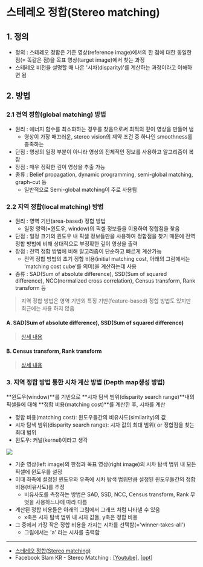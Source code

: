 # 스테레오 정합(Stereo matching)

## 1. 정의 

- 정의 : 스테레오 정합은 기준 영상(reference image)에서의 한 점에 대한 동일한 점(= 똑같은 점)을 목표 영상(target image)에서 찾는 과정
- 스테레오 비전을 설명할 때 나온 '시차(disparity)'를 계산하는 과정이라고 이해하면 됨


## 2. 방법 


### 2.1 전역 정합(global matching) 방법

- 원리 : 에너지 함수를 최소화하는 경우를 찾음으로써 최적의 깊이 영상을 만들어 냄
    - 영상이 가장 매끄러운, stereo vision의 제약 조건 중 하나인 smoothness를 충족하는
- 단점 : 영상의 일정 부분이 아니라 영상의 전체적인 정보를 사용하고 알고리즘이 복잡
- 장점 : 매우 정확한 깊이 영상을 추출 가능
- 종류 : Belief propagation, dynamic programming, semi-global matching, graph-cut 등
    - 일반적으로 Semi-global matching이 주로 사용됨




### 2.2 지역 정합(local matching) 방법 


- 원리 : 영역 기반(area-based) 정합 방법
    - 일정 영역(=윈도우, window)의 픽셀 정보들을 이용하여 정합점을 찾음
- 단점 : 일정 크기의 윈도우 내 픽셀 정보들만을 사용하여 정합점을 찾기 때문에 전역 정합 방법에 비해 상대적으로 부정확한 깊이 영상을 출력
- 장점 : 전역 정합 방법에 비해 알고리즘이 단순하고 빠르게 계산가능 
    - 전역 정합 방법의 초기 정합 비용(initial matching cost, 아래의 그림에서는 'matching cost cube'를 의미)을 계산하는데 사용
- 종류 : SAD(Sum of absolute difference), SSD(Sum of squared difference), NCC(normalized cross correlation), Census transform, Rank transform 등


> 지역 정합 방법은 영역 기반외 특징 기반(feature-based) 정합 방법도 있지만 최근에는 사용 하지 않음 

#### A. SAD(Sum of absolute difference), SSD(Sum of squared difference)



> [상세 내용](https://blog.naver.com/dldlsrb45/220879732646)

#### B. Census transform, Rank transform

> [상세 내용](https://blog.naver.com/dldlsrb45/220880488720)


### 3. 지역 정합 방법 통한 시차 계산 방법 (Depth map생성 방법) 

**윈도우(window)**를 기반으로 **시차 탐색 범위(disparity search range)**내의 픽셀들에 대해 **정합 비용(matching cost)**를 계산한 후, 시차를 계산

- 정합 비용(matching cost): 윈도우들간의 비유사도(similarity)의 값
- 시차 탐색 범위(disparity search range): 시차 값의 최대 범위( or 정합점을 찾는 최대 범위
- 윈도우: 커널(kernel)이라고 생각

![](https://i.imgur.com/JxsLFeh.png)

- 기준 영상(left image)의 한점과 목표 영상(right image)의 시차 탐색 범위 내 모든 픽셀에 윈도우를 설정
- 이때 좌측에 설정된 윈도우와 우측에 시차 탐색 범위만큼 설정된 윈도우들간의 정합 비용(비유사도)를 추정
    - 비유사도를 측정하는 방법은 SAD, SSD, NCC, Census transform, Rank 무엇을 사용하느냐에 따라 다름
- 계산된 정합 비용들은 아래의 그림에서 그래프 처럼 나타낼 수 있음 
    -  x축은 시차 탐색 범위 내 시차 값들, y축은 정합 비용 
- 그 중에서 가장 작은 정합 비용을 가지는 시차를 선택함(='winner-takes-all')
    - 그림에서는 'a' 라는 시차를 출력함

---

- [스테레오 정합(Stereo matching)](https://blog.naver.com/dldlsrb45/220879295400)
- Facebook Slam KR - Stereo Matching : [[Youtube]](https://youtu.be/fAotZkqusCE?t=1842), [[ppt]](http://bitly.kr/mZNRD)
